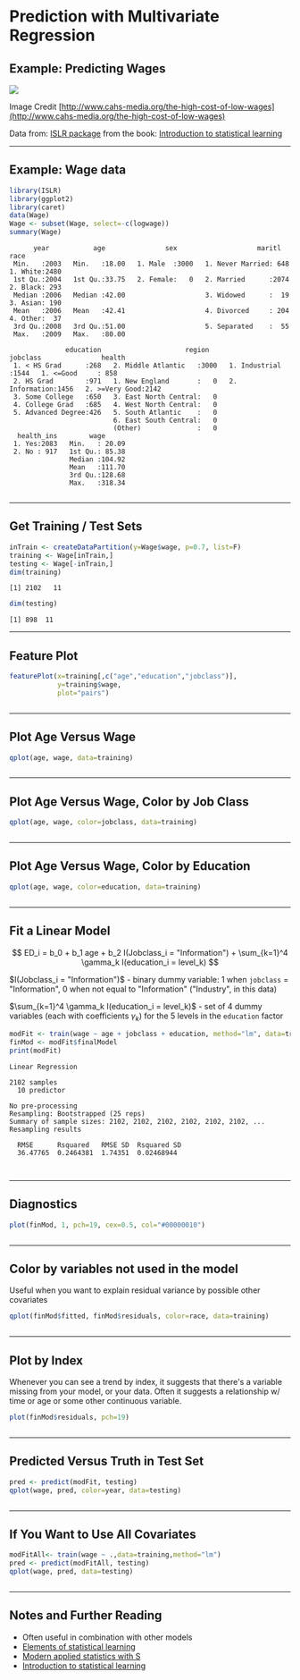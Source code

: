 # Prediction with Multivariate Regression



## Example: Predicting Wages

![](wages.JPG)

Image Credit [http://www.cahs-media.org/the-high-cost-of-low-wages](http://www.cahs-media.org/the-high-cost-of-low-wages)

Data from: [ISLR package](https://cran.r-project.org/web/packages/ISLR/) from the book: [Introduction to statistical learning](http://www-bcf.usc.edu/~gareth/ISL/)

---

## Example: Wage data


```r
library(ISLR)
library(ggplot2)
library(caret)
data(Wage)
Wage <- subset(Wage, select=-c(logwage))
summary(Wage)
```

```
      year           age               sex                    maritl           race     
 Min.   :2003   Min.   :18.00   1. Male  :3000   1. Never Married: 648   1. White:2480  
 1st Qu.:2004   1st Qu.:33.75   2. Female:   0   2. Married      :2074   2. Black: 293  
 Median :2006   Median :42.00                    3. Widowed      :  19   3. Asian: 190  
 Mean   :2006   Mean   :42.41                    4. Divorced     : 204   4. Other:  37  
 3rd Qu.:2008   3rd Qu.:51.00                    5. Separated    :  55                  
 Max.   :2009   Max.   :80.00                                                           
                                                                                        
              education                     region               jobclass               health    
 1. < HS Grad      :268   2. Middle Atlantic   :3000   1. Industrial :1544   1. <=Good     : 858  
 2. HS Grad        :971   1. New England       :   0   2. Information:1456   2. >=Very Good:2142  
 3. Some College   :650   3. East North Central:   0                                              
 4. College Grad   :685   4. West North Central:   0                                              
 5. Advanced Degree:426   5. South Atlantic    :   0                                              
                          6. East South Central:   0                                              
                          (Other)              :   0                                              
  health_ins        wage       
 1. Yes:2083   Min.   : 20.09  
 2. No : 917   1st Qu.: 85.38  
               Median :104.92  
               Mean   :111.70  
               3rd Qu.:128.68  
               Max.   :318.34  
                               
```

---

## Get Training / Test Sets


```r
inTrain <- createDataPartition(y=Wage$wage, p=0.7, list=F)
training <- Wage[inTrain,]
testing <- Wage[-inTrain,]
dim(training)
```

```
[1] 2102   11
```

```r
dim(testing)
```

```
[1] 898  11
```

---

## Feature Plot


```r
featurePlot(x=training[,c("age","education","jobclass")],
            y=training$wage,
            plot="pairs")
```

<div class="rimage center"><img src="fig/unnamed-chunk-3-1.png" title="" alt="" class="plot" /></div>

---

## Plot Age Versus Wage


```r
qplot(age, wage, data=training)
```

<div class="rimage center"><img src="fig/unnamed-chunk-4-1.png" title="" alt="" class="plot" /></div>

---

## Plot Age Versus Wage, Color by Job Class


```r
qplot(age, wage, color=jobclass, data=training)
```

<div class="rimage center"><img src="fig/unnamed-chunk-5-1.png" title="" alt="" class="plot" /></div>

---

## Plot Age Versus Wage, Color by Education


```r
qplot(age, wage, color=education, data=training)
```

<div class="rimage center"><img src="fig/unnamed-chunk-6-1.png" title="" alt="" class="plot" /></div>

---

## Fit a Linear Model

$$
ED_i = b_0 + b_1 age + b_2 I(Jobclass_i = "Information") + \sum_{k=1}^4 \gamma_k I(education_i = level_k)
$$

$I(Jobclass_i = "Information")$ - binary dummy variable: 1 when `jobclass` = "Information", 0 when not equal to "Information" ("Industry", in this data)

$\sum_{k=1}^4 \gamma_k I(education_i = level_k)$ - set of 4 dummy variables (each with coefficients $\gamma_k$) for the 5 levels in the `education` factor


```r
modFit <- train(wage ~ age + jobclass + education, method="lm", data=training)
finMod <- modFit$finalModel
print(modFit)
```

```
Linear Regression 

2102 samples
  10 predictor

No pre-processing
Resampling: Bootstrapped (25 reps) 
Summary of sample sizes: 2102, 2102, 2102, 2102, 2102, 2102, ... 
Resampling results

  RMSE      Rsquared   RMSE SD  Rsquared SD
  36.47765  0.2464381  1.74351  0.02468944 

 
```

---

## Diagnostics


```r
plot(finMod, 1, pch=19, cex=0.5, col="#00000010")
```

<div class="rimage center"><img src="fig/unnamed-chunk-8-1.png" title="" alt="" class="plot" /></div>

---

## Color by variables not used in the model

Useful when you want to explain residual variance by possible other covariates


```r
qplot(finMod$fitted, finMod$residuals, color=race, data=training)
```

<div class="rimage center"><img src="fig/unnamed-chunk-9-1.png" title="" alt="" class="plot" /></div>

---

## Plot by Index

Whenever you can see a trend by index, it suggests that there's a variable missing from your model, or your data. Often it suggests a relationship w/ time or age or some other continuous variable.


```r
plot(finMod$residuals, pch=19)
```

<div class="rimage center"><img src="fig/unnamed-chunk-10-1.png" title="" alt="" class="plot" /></div>

---

## Predicted Versus Truth in Test Set


```r
pred <- predict(modFit, testing)
qplot(wage, pred, color=year, data=testing)
```

<div class="rimage center"><img src="fig/unnamed-chunk-11-1.png" title="" alt="" class="plot" /></div>

---

## If You Want to Use All Covariates


```r
modFitAll<- train(wage ~ .,data=training,method="lm")
pred <- predict(modFitAll, testing)
qplot(wage, pred, data=testing)
```

<div class="rimage center"><img src="fig/unnamed-chunk-12-1.png" title="" alt="" class="plot" /></div>

---

## Notes and Further Reading

- Often useful in combination with other models
- [Elements of statistical learning](http://www-stat.stanford.edu/~tibs/ElemStatLearn/)
- [Modern applied statistics with S](http://www.amazon.com/Modern-Applied-Statistics-W-N-Venables/dp/0387954570)
- [Introduction to statistical learning](http://www-bcf.usc.edu/~gareth/ISL/)
